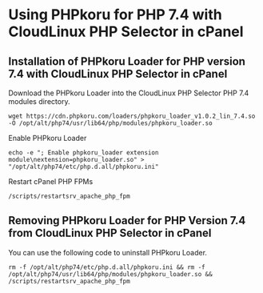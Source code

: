 # Using PHPkoru for PHP 7.4 with CloudLinux PHP Selector in cPanel

## Installation of PHPkoru Loader for PHP version 7.4 with CloudLinux PHP Selector in cPanel

Download the PHPkoru Loader into the CloudLinux PHP Selector PHP 7.4 modules directory.
```shell
wget https://cdn.phpkoru.com/loaders/phpkoru_loader_v1.0.2_lin_7.4.so -O /opt/alt/php74/usr/lib64/php/modules/phpkoru_loader.so
```

Enable PHPkoru Loader
```shell
echo -e "; Enable phpkoru_loader extension module\nextension=phpkoru_loader.so" > "/opt/alt/php74/etc/php.d.all/phpkoru.ini"
```

Restart cPanel PHP FPMs
```shell
/scripts/restartsrv_apache_php_fpm
```

## Removing PHPkoru Loader for PHP Version 7.4 from CloudLinux PHP Selector in cPanel

You can use the following code to uninstall PHPkoru Loader.
```shell
rm -f /opt/alt/php74/etc/php.d.all/phpkoru.ini && rm -f /opt/alt/php74/usr/lib64/php/modules/phpkoru_loader.so && /scripts/restartsrv_apache_php_fpm
```